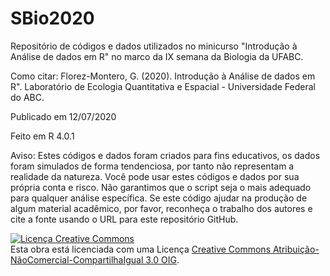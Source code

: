 # SBio2020
Repositório de códigos e dados utilizados no minicurso "Introdução à Análise de dados em R" no marco da IX semana da Biologia da UFABC.

Como citar: Florez-Montero, G. (2020). Introdução à Análise de dados em R". Laboratório de Ecologia Quantitativa e Espacial - Universidade Federal do ABC.

Publicado em 12/07/2020

Feito em R 4.0.1

Aviso: Estes códigos e dados foram criados para fins educativos, os dados foram simulados de forma tendenciosa, por tanto não representam a realidade da natureza. Você pode usar estes códigos e dados por sua própria conta e risco. Não garantimos que o script seja o mais adequado para qualquer análise específica. Se este código ajudar na produção de algum material acadêmico, por favor, reconheça o trabalho dos autores e cite a fonte usando o URL para este repositório GitHub.


<a rel="license" href="http://creativecommons.org/licenses/by-nc-sa/3.0/igo/"><img alt="Licença Creative Commons" style="border-width:0" src="https://i.creativecommons.org/l/by-nc-sa/3.0/igo/88x31.png" /></a><br />Esta obra está licenciada com uma Licença <a rel="license" href="http://creativecommons.org/licenses/by-nc-sa/3.0/igo/">Creative Commons Atribuição-NãoComercial-CompartilhaIgual 3.0 OIG</a>.

